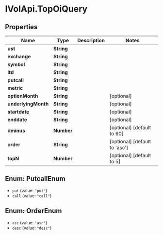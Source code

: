 # IVolApi.TopOiQuery

## Properties
Name | Type | Description | Notes
------------ | ------------- | ------------- | -------------
**ust** | **String** |  | 
**exchange** | **String** |  | 
**symbol** | **String** |  | 
**ltd** | **String** |  | 
**putcall** | **String** |  | 
**metric** | **String** |  | 
**optionMonth** | **String** |  | [optional] 
**underlyingMonth** | **String** |  | [optional] 
**startdate** | **String** |  | [optional] 
**enddate** | **String** |  | [optional] 
**dminus** | **Number** |  | [optional] [default to 60]
**order** | **String** |  | [optional] [default to &#x27;asc&#x27;]
**topN** | **Number** |  | [optional] [default to 5]

<a name="PutcallEnum"></a>
## Enum: PutcallEnum

* `put` (value: `"put"`)
* `call` (value: `"call"`)


<a name="OrderEnum"></a>
## Enum: OrderEnum

* `asc` (value: `"asc"`)
* `desc` (value: `"desc"`)

